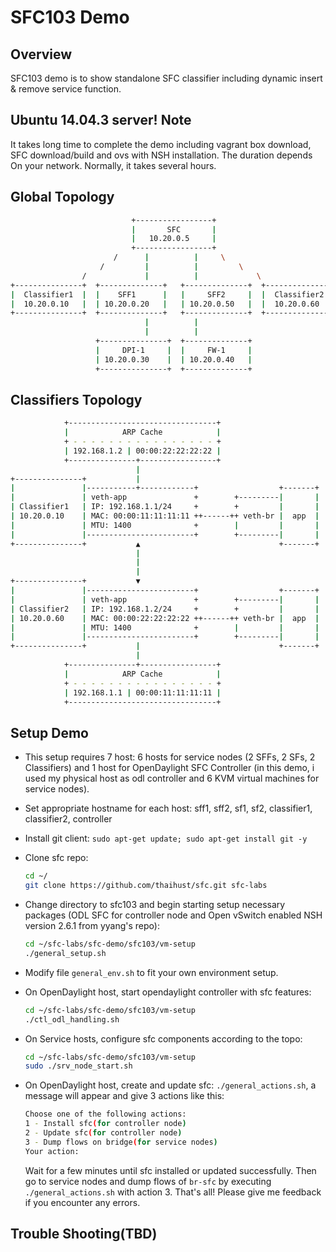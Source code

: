 SFC103 Demo
===========

Overview
--------

SFC103 demo is to show standalone SFC classifier including dynamic insert
& remove service function.

Ubuntu 14.04.3 server! 
Note
----

It takes long time to complete the demo including vagrant box download,
SFC download/build and ovs with NSH installation. The duration depends
On your network. Normally, it takes several hours.

Global Topology
---------------
```sh
                           +-----------------+
                           |       SFC       |
                           |   10.20.0.5     |
                           +-----------------+
                       /      |          |     \
                    /         |          |         \
                /             |          |             \
+---------------+  +--------------+   +--------------+  +---------------+
|  Classifier1  |  |    SFF1      |   |     SFF2     |  |  Classifier2  |
|  10.20.0.10   |  | 10.20.0.20   |   | 10.20.0.50   |  |  10.20.0.60   |
+---------------+  +--------------+   +--------------+  +---------------+
                              |          |
                              |          |
                   +---------------+  +--------------+
                   |     DPI-1     |  |     FW-1     |
                   | 10.20.0.30    |  | 10.20.0.40   |
                   +---------------+  +--------------+
```

Classifiers Topology
--------------------
```sh
            +---------------------------------+
            |            ARP Cache            |
            + - - - - - - - - - - - - - - - - +
            | 192.168.1.2 | 00:00:22:22:22:22 |
            +---------------+-----------------+
                            |
+---------------+           |
|               |-----------+------------+                  +-------+
|               | veth-app               +        +---------|       |
| Classifier1   | IP: 192.168.1.1/24     +        +         |       |
| 10.20.0.10    | MAC: 00:00:11:11:11:11 ++------++ veth-br |  app  |
|               | MTU: 1400              +        |         |       |
|               |------------------------+        +---------|       |
+---------------+           ▲                               +-------+
                            |
                            |
                            |
+---------------+           ▼
|               |------------------------+                  +-------+
|               | veth-app               +        +---------|       |
| Classifier2   | IP: 192.168.1.2/24     +        +         |       |
| 10.20.0.60    | MAC: 00:00:22:22:22:22 ++------++ veth-br |  app  |
|               | MTU: 1400              +        |         |       |
|               |------------------------+        +---------|       |
+---------------+           |                               +-------+
                            |
            +---------------+-----------------+
            |            ARP Cache            |
            + - - - - - - - - - - - - - - - - +
            | 192.168.1.1 | 00:00:11:11:11:11 |
            +---------------------------------+
```
Setup Demo
----------
- This setup requires 7 host: 6 hosts for service nodes (2 SFFs, 2 SFs, 2 Classifiers) and 1 host for OpenDaylight SFC Controller (in this demo, i used my physical host as odl controller and 6 KVM virtual machines for service nodes).
- Set appropriate hostname for each host: sff1, sff2, sf1, sf2, classifier1, classifier2, controller
- Install git client: `sudo apt-get update; sudo apt-get install git -y`
- Clone sfc repo: 

  ```sh
  cd ~/
  git clone https://github.com/thaihust/sfc.git sfc-labs
  ```
  
- Change directory to sfc103 and begin starting setup necessary packages (ODL SFC for controller node and Open vSwitch enabled NSH version 2.6.1 from yyang's repo): 

  ```sh
  cd ~/sfc-labs/sfc-demo/sfc103/vm-setup
  ./general_setup.sh
  ```
  
- Modify file `general_env.sh` to fit your own environment setup.
- On OpenDaylight host, start opendaylight controller with sfc features:

  ```sh
  cd ~/sfc-labs/sfc-demo/sfc103/vm-setup
  ./ctl_odl_handling.sh
  ```
  
- On Service hosts, configure sfc components according to the topo:

  ```sh
  cd ~/sfc-labs/sfc-demo/sfc103/vm-setup
  sudo ./srv_node_start.sh 
  ```
  
- On OpenDaylight host, create and update sfc: `./general_actions.sh`, a message will appear and give 3 actions like this:

  ```sh
  Choose one of the following actions:
  1 - Install sfc(for controller node)
  2 - Update sfc(for controller node)
  3 - Dump flows on bridge(for service nodes)
  Your action:
  ```
  
  Wait for a few minutes until sfc installed or updated successfully. Then go to service nodes and dump flows of `br-sfc` by executing `./general_actions.sh` with action 3.
  That's all! Please give me feedback if you encounter any errors.

Trouble Shooting(TBD)
--------------------
